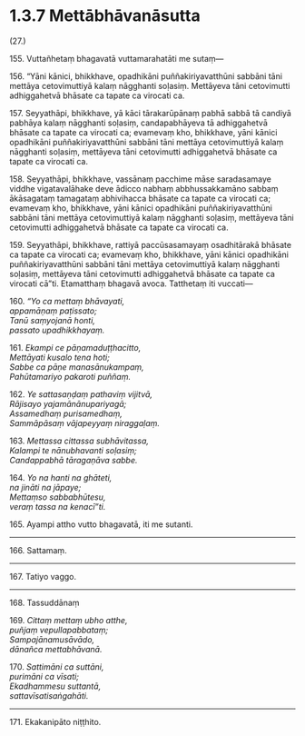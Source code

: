 # 1.3.7 Mettābhāvanāsutta

(27.)

155\. Vuttañhetaṃ bhagavatā vuttamarahatāti me sutaṃ—

156\. “Yāni kānici, bhikkhave, opadhikāni puññakiriyavatthūni sabbāni tāni mettāya cetovimuttiyā kalaṃ nāgghanti soḷasiṃ. Mettāyeva tāni cetovimutti adhiggahetvā bhāsate ca tapate ca virocati ca.

157\. Seyyathāpi, bhikkhave, yā kāci tārakarūpānaṃ pabhā sabbā tā candiyā pabhāya kalaṃ nāgghanti soḷasiṃ, candapabhāyeva tā adhiggahetvā bhāsate ca tapate ca virocati ca; evamevaṃ kho, bhikkhave, yāni kānici opadhikāni puññakiriyavatthūni sabbāni tāni mettāya cetovimuttiyā kalaṃ nāgghanti soḷasiṃ, mettāyeva tāni cetovimutti adhiggahetvā bhāsate ca tapate ca virocati ca.

158\. Seyyathāpi, bhikkhave, vassānaṃ pacchime māse saradasamaye viddhe vigatavalāhake deve ādicco nabhaṃ abbhussakkamāno sabbaṃ ākāsagataṃ tamagataṃ abhivihacca bhāsate ca tapate ca virocati ca; evamevaṃ kho, bhikkhave, yāni kānici opadhikāni puññakiriyavatthūni sabbāni tāni mettāya cetovimuttiyā kalaṃ nāgghanti soḷasiṃ, mettāyeva tāni cetovimutti adhiggahetvā bhāsate ca tapate ca virocati ca.

159\. Seyyathāpi, bhikkhave, rattiyā paccūsasamayaṃ osadhitārakā bhāsate ca tapate ca virocati ca; evamevaṃ kho, bhikkhave, yāni kānici opadhikāni puññakiriyavatthūni sabbāni tāni mettāya cetovimuttiyā kalaṃ nāgghanti soḷasiṃ, mettāyeva tāni cetovimutti adhiggahetvā bhāsate ca tapate ca virocati cā”ti. Etamatthaṃ bhagavā avoca. Tatthetaṃ iti vuccati—

160\. _“Yo ca mettaṃ bhāvayati,_  
_appamāṇaṃ paṭissato;_  
_Tanū saṃyojanā honti,_  
_passato upadhikkhayaṃ._  

161\. _Ekampi ce pāṇamaduṭṭhacitto,_  
_Mettāyati kusalo tena hoti;_  
_Sabbe ca pāṇe manasānukampaṃ,_  
_Pahūtamariyo pakaroti puññaṃ._  

162\. _Ye sattasaṇḍaṃ pathaviṃ vijitvā,_  
_Rājisayo yajamānānupariyagā;_  
_Assamedhaṃ purisamedhaṃ,_  
_Sammāpāsaṃ vājapeyyaṃ niraggaḷaṃ._  

163\. _Mettassa cittassa subhāvitassa,_  
_Kalampi te nānubhavanti soḷasiṃ;_  
_Candappabhā tāragaṇāva sabbe._  

164\. _Yo na hanti na ghāteti,_  
_na jināti na jāpaye;_  
_Mettaṃso sabbabhūtesu,_  
_veraṃ tassa na kenacī”ti._  

165\. Ayampi attho vutto bhagavatā, iti me sutanti.

---

166\. Sattamaṃ.

---

167\. Tatiyo vaggo.

---

168\. Tassuddānaṃ

169\. _Cittaṃ mettaṃ ubho atthe,_  
_puñjaṃ vepullapabbataṃ;_  
_Sampajānamusāvādo,_  
_dānañca mettabhāvanā._  

170\. _Sattimāni ca suttāni,_  
_purimāni ca vīsati;_  
_Ekadhammesu suttantā,_  
_sattavīsatisaṅgahāti._  

---

171\. Ekakanipāto niṭṭhito.
